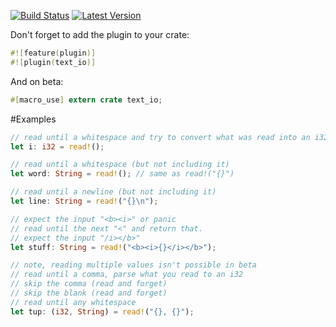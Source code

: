 [![Build Status](https://travis-ci.org/oli-obk/rust-si.svg?branch=master)](https://travis-ci.org/oli-obk/rust-si)
[![Latest Version](https://img.shields.io/crates/v/text_io.svg)](https://crates.io/crates/text_io)

Don't forget to add the plugin to your crate:

```rust
#![feature(plugin)]
#![plugin(text_io)]
```

And on beta:

```rust
#[macro_use] extern crate text_io;
```

#Examples

```rust
// read until a whitespace and try to convert what was read into an i32
let i: i32 = read!();

// read until a whitespace (but not including it)
let word: String = read!(); // same as read!("{}")

// read until a newline (but not including it)
let line: String = read!("{}\n");

// expect the input "<b><i>" or panic
// read until the next "<" and return that.
// expect the input "/i></b>"
let stuff: String = read!("<b><i>{}</i></b>");

// note, reading multiple values isn't possible in beta
// read until a comma, parse what you read to an i32
// skip the comma (read and forget)
// skip the blank (read and forget)
// read until any whitespace
let tup: (i32, String) = read!("{}, {}");
```

